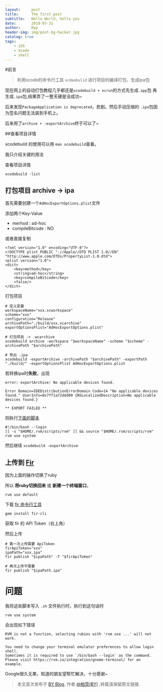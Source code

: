 ```yaml
---
layout:     post
title:      The first post
subtitle:   Hello World, hello you
date:       2019-07-31
author:     Hyp
header-img: img/post-bg-hacker.jpg
catalog: true
tags:
    - iOS
    - Xcode
    - shell
---
```



#前言
> 利用xcode的命令行工具 `xcdeobulid` 进行项目的编译打包，生成ipa包

现在网上的自动打包教程几乎都还是`xcodebuild + xcrun`的方式先生成`.app`包 再生成`.ipa`包,结果弄了一整天硬是没成功~

后来发现`PackageApplication is deprecated`，悲剧。然后手动压缩的 `.ipa`包因为签名问题无法装到手机上。

后来用了`archive + -exportArchive`终于可以了~

##查看项目详情

xcodebuild 的使用可以用 `man xcodebuild`查看。

我只介绍关键的用法

查看项目详情

	xcodebuild -list

## 打包项目 archive -> ipa
首先需要创建一个`AdHocExportOptions.plist`文件

添加两个Key-Value

- merhod : ad-hoc
- compileBitcode : NO

或者直接复制

```
<?xml version="1.0" encoding="UTF-8"?>
<!DOCTYPE plist PUBLIC "-//Apple//DTD PLIST 1.0//EN" "http://www.apple.com/DTDs/PropertyList-1.0.dtd">
<plist version="1.0">
<dict>
	<key>method</key>
	<string>ad-hoc</string>
	<key>compileBitcode</key>
	<false/>
</dict>
```

打包项目
	
	# 定义变量
	workspaceName="xxx.xcworkspace"
	scheme="xxx"
	configuration="Release"
	archivePath="./build/xxx.xcarchive"
	exportOptionsPlist="AdHocExportOptions.plist"
	
	# 打包项目 -> .wcarchive
	xcodebuild archive -workspace "$workspaceName" -scheme "$scheme" -archivePath "$archivePath"
	
	# 导出 .ipa
	xcodebuild -exportArchive -archivePath "$archivePath" -exportPath "./build/" -exportOptionsPlist AdHocExportOptions.plist

若转换ipa时**失败**，出现

	error: exportArchive: No applicable devices found.
	
	Error Domain=IDEDistributionErrorDomain Code=14 "No applicable devices found." UserInfo=0x7ff1a72ddd80 {NSLocalizedDescription=No applicable devices found.}
	
	** EXPORT FAILED **

则执行[下面的脚本](http://stackoverflow.com/questions/33041109/xcodebuild-no-applicable-devices-found-when-exporting-archive)

	#!/bin/bash --login
	[[ -s "$HOME/.rvm/scripts/rvm" ]] && source "$HOME/.rvm/scripts/rvm"
	rvm use system
	
然后继续 `xcodebuild -exportArchive`

## 上传到 [Fir](https://fir.im)

因为上面的操作切换了ruby

所以 **将ruby切换回来** 或 **新建一个终端窗口**，

	rvm use default

下载 [fir 命令行工具](https://github.com/FIRHQ/fir-cli/blob/master/doc/install.md) 

	gem install fir-cli

获取 fir 的 API Token（右上角）

然后上传

	# 第一次上传需要 ApiToken
	firApiToken="xxx"
	ipaPath="xxx.ipa"
	fir publish "$ipaPath" -T "$firApiToken"
	
	# 再次上传不需要
	fir publish "$ipaPath.ipa"


# 问题

我将这些脚本写入 `.sh` 文件执行时，执行到这句话时

	rvm use system
	
会出现如下错误

	RVM is not a function, selecting rubies with 'rvm use ...' will not work.
	
	You need to change your terminal emulator preferences to allow login shell.
	Sometimes it is required to use `/bin/bash --login` as the command.
	Please visit https://rvm.io/integration/gnome-terminal/ for an example.

Google很久无果，知道的朋友望帮忙解决，十分感谢~

> 本文首次发布于 [BY Blog](http://qiubaiying.github.io), 作者 [@柏荧(BY)](http://github.com/qiubaiying) ,转载请保留原文链接.


